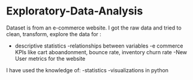 # Exploratory-Data-Analysis

Dataset is from an e-commerce website. I got the raw data and tried to clean, transform, explore the data for :
- descriptive statistics 
-relationships between variables 
-e commerce KPIs like cart aboandonment, bounce rate, inventory churn rate
-New User metrics for the website 

I have used the knowledge of:
-statistics
-visualizations in python 
